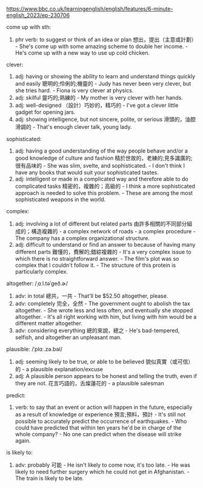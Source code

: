 https://www.bbc.co.uk/learningenglish/english/features/6-minute-english_2023/ep-230706

come up with sth:
  1. phr verb: to suggest or think of an idea or plan  想出，提出（主意或計劃）
    - She's come up with some amazing scheme to double her income.
    - He's come up with a new way to use up cold chicken.

clever:
  1. adj: having or showing the ability to learn and understand things quickly and easily  聰明的;伶俐的;機靈的
    - Judy has never been very clever, but she tries hard.
    - Fiona is very clever at physics.
  2. adj: skilful  靈巧的;熟練的
    - My mother is very clever with her hands.
  3. adj: well-designed  （設計）巧妙的，精巧的
    - I've got a clever little gadget for opening jars.
  4. adj: showing intelligence, but not sincere, polite, or serious  滑頭的，油腔滑調的
    - That's enough clever talk, young lady.

sophisticated:
  1. adj: having a good understanding of the way people behave and/or a good knowledge of culture and fashion  精於世故的，老練的;見多識廣的;很有品味的
    - She was slim, svelte, and sophisticated.
    - I don't think I have any books that would suit your sophisticated tastes.
  2. adj: intelligent or made in a complicated way and therefore able to do complicated tasks  精密的，複雜的；高級的
    - I think a more sophisticated approach is needed to solve this problem.
    - These are among the most sophisticated weapons in the world.

complex:
  1. adj: involving a lot of different but related parts  由許多相關的不同部分組成的；構造複雜的
    - a complex network of roads
    - a complex procedure
    - The company has a complex organizational structure.
  2. adj: difficult to understand or find an answer to because of having many different parts  難懂的，費解的;錯綜複雜的
    - It's a very complex issue to which there is no straightforward answer.
    - The film's plot was so complex that I couldn't follow it.
    - The structure of this protein is particularly complex.

altogether:  /ˌɑːl.təˈɡeð.ɚ/
  1. adv: in total  總共，一共
    - That'll be $52.50 altogether, please.
  2. adv: completely  完全，全然
    - The government ought to abolish the tax altogether.
    - She wrote less and less often, and eventually she stopped altogether.
    - It's all right working with him, but living with him would be a different matter altogether.
  3. adv: considering everything  總的來說，總之
    - He's bad-tempered, selfish, and altogether an unpleasant man.

plausible:  /ˈplɑː.zə.bəl/
  1. adj: seeming likely to be true, or able to be believed  貌似真實（或可信）的
    - a plausible explanation/excuse
  2. adj: A plausible person appears to be honest and telling the truth, even if they are not.  花言巧語的，舌燦蓮花的
    - a plausible salesman

predict:
  1. verb: to say that an event or action will happen in the future, especially as a result of knowledge or experience  預言;預料，預計
    - It's still not possible to accurately predict the occurrence of earthquakes.
    - Who could have predicted that within ten years he'd be in charge of the whole company?
    - No one can predict when the disease will strike again.

is likely to:
  1. adv: probably  可能
    - He isn't likely to come now, it's too late.
    - He was likely to need further surgery which he could not get in Afghanistan.
    - The train is likely to be late.
